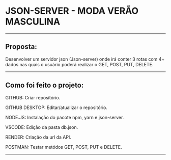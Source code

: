 <h1> JSON-SERVER - MODA VERÃO MASCULINA</h1>

<hr>
  <h2> <b> Proposta:</b> </h2>
  <p>Desenvolver um servidor json (Json-server) onde irá conter 3 rotas com 4+ dados nas quais o usuário poderá realizar o GET, POST, PUT, DELETE.</p>
<hr> 
<h2> <b> Como foi feito o projeto:</b> </b></h2>

<p> GITHUB: Criar repositório. </p>
<p> GITHUB DESKTOP: Editar/atualizar o repositório. </p>
<p> NODE.JS: Instalação do pacote npm, yarn e json-server. </p>
<p> VSCODE: Edição da pasta db.json. </p>
<p> RENDER: Criação da url da API. </p>
<p> POSTMAN: Testar metódos GET, POST, PUT e DELETE. </p>
<hr>
